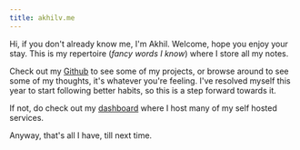 ```yaml
---
title: akhilv.me
---
```


Hi, if you don't already know me, I'm Akhil. Welcome, hope you enjoy your stay. This is my repertoire (*fancy words I know*) where I store all my notes.

Check out my [Github](https://github.com/akhilvanka) to see some of my projects, or browse around to see some of my thoughts, it's whatever you're feeling. 
I've resolved myself this year to start following better habits, so this is a step forward towards it. 

If not, do check out my [dashboard](https://dash.imber.tech) where I host many of my self hosted services.

Anyway, that's all I have, till next time.
